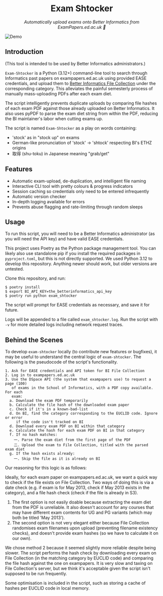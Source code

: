 <h1 align="center">
  Exam Shtocker
</h1>

<p align="center">
  <i align="center">Automatically upload exams onto Better Informatics from ExamPapers.ed.ac.uk 🚀</i>
</p>

![Demo](./demo.gif)

## Introduction

(This tool is intended to be used by Better Informatics administrators.)

`Exam-Shtocker` is a Python (3.12+) command-line tool to search through
Informatics past papers on exampapers.ed.ac.uk using provided EASE credentials,
and upload them to [Better Informatics File Collection](https://files.betterinformatics.com)
under the corresponding category. This alleviates the painful semesterly process
of manually mass-uploading PDFs after each exam diet.

The script intelligently prevents duplicate uploads by comparing file hashes of
each exam PDF against those already uploaded on Better Informatics. It also
uses pyPDF to parse the exam diet string from within the PDF, reducing the BI
maintainer's labor when cutting exams up.

The script is named `Exam-Shtocker` as a play on words containing:
- 'stock' as in "stock up" on exams
- German-like pronunciation of 'stock' -> 'shtock' respecting BI's ETHZ origins
- 取得 (shu-toku) in Japanese meaning "grab/get"

## Features
- Automatic exam-upload, de-duplication, and intelligent file naming
- Interactive CLI tool with pretty colours & progress indicators
- Session caching so credentials only need to be entered infrequently
- Automatic version checker
- In-depth logging available for errors
- Prevents abuse flagging and rate-limiting through random sleeps

## Usage

To run this script, you will need to be a Better Informatics administrator (as
you will need the API key) and have valid EASE credentials.

This project uses Poetry as the Python package management tool. You can likely
also use standalone pip if you install the required packages in `pyproject.toml`,
but this is not directly supported. We used Python 3.12 to develop this
repository. Anything newer should work, but older versions are untested.

Clone this repository, and run:

```
$ poetry install
$ export BI_API_KEY=the_betterinformatics_api_key
$ poetry run python exam_shtocker
```

The script will prompt for EASE credentials as necessary, and save it for future.

Logs will be appended to a file called `exam_shtocker.log`. Run the script with
`-v` for more detailed logs including network request traces.

## Behind the Scenes

To develop `exam-shtocker` locally (to contribute new features or bugfixes), it
may be useful to understand the central logic of `exam-shtocker`. The following
is the pseudocode of the script's functionality.

```
1. Ask for EASE credentials and API token for BI File Collection
2. Log in to exampapers.ed.ac.uk
3. Use the DSpace API (the system that exampapers use) to request a page (100)
   of exams in the School of Informatics, with a PDF copy available. For each
   exam:
  a. Download the exam PDF temporarily
  b. Calculate the file hash of the downloaded exam paper
  c. Check if it's in a known-bad-list
  d. On BI, find the category corresponding to the EUCLID code. Ignore or error
     if the code isn't tracked on BI
  d. Download every exam PDF on BI within that category
  e. Calculate the hash for each exam PDF on BI in that category
  f. If no hash matches:
    一. Parse the exam diet from the first page of the PDF
    二. Upload the exam to File Collection, titled with the parsed exam diet
  g. If the hash exists already:
    一. Skip the file as it is already on BI
```

Our reasoning for this logic is as follows:

Ideally, for each exam paper on exampapers.ed.ac.uk, we want a quick way to check
if the file exists on File Collection. Two ways of doing this is via a date
check (e.g. if exam is for May 2013, check if May 2013 exists in the category),
and a file hash check (check if the file is already in S3).

1. The first option is not easily doable because extracting the exam diet from
   the PDF is unreliable. It also doesn't account for any courses that may have
   different exam contents for UG and PG variants (which may both be titled
   'May 2013').
2. The second option is not very elegant either because File Collection
   randomises exam filenames upon upload (preventing filename existency checks),
   and doesn't provide exam hashes (so we have to calculate it on our own).

We chose method 2 because it seemed slightly more reliable despite being slower.
The script performs the hash check by downloading every exam on File Collection
(in the matching category by EUCLID code) and comparing the file hash against
the one on exampapers. It is very slow and taxing on File Collection's server,
but we think it's acceptable given the script isn't supposed to be run frequently.

Some optimisation is included in the script, such as storing a cache of hashes
per EUCLID code in local memory.
